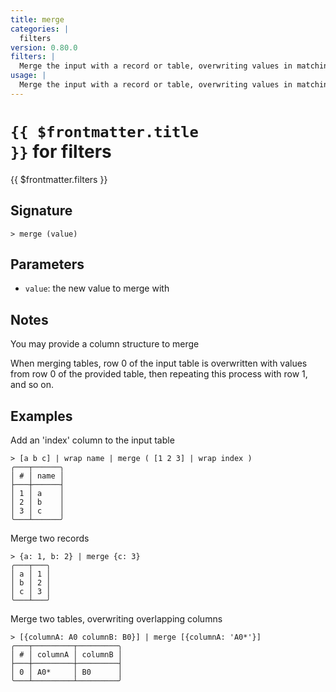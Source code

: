 ```yaml
---
title: merge
categories: |
  filters
version: 0.80.0
filters: |
  Merge the input with a record or table, overwriting values in matching columns.
usage: |
  Merge the input with a record or table, overwriting values in matching columns.
---
```


# <code>{{ $frontmatter.title }}</code> for filters

<div class='command-title'>{{ $frontmatter.filters }}</div>

## Signature

```> merge (value)```

## Parameters

 -  `value`: the new value to merge with

## Notes
You may provide a column structure to merge

When merging tables, row 0 of the input table is overwritten
with values from row 0 of the provided table, then
repeating this process with row 1, and so on.
## Examples

Add an 'index' column to the input table
```shell
> [a b c] | wrap name | merge ( [1 2 3] | wrap index )
╭───┬──────╮
│ # │ name │
├───┼──────┤
│ 1 │ a    │
│ 2 │ b    │
│ 3 │ c    │
╰───┴──────╯

```

Merge two records
```shell
> {a: 1, b: 2} | merge {c: 3}
╭───┬───╮
│ a │ 1 │
│ b │ 2 │
│ c │ 3 │
╰───┴───╯
```

Merge two tables, overwriting overlapping columns
```shell
> [{columnA: A0 columnB: B0}] | merge [{columnA: 'A0*'}]
╭───┬─────────┬─────────╮
│ # │ columnA │ columnB │
├───┼─────────┼─────────┤
│ 0 │ A0*     │ B0      │
╰───┴─────────┴─────────╯

```
